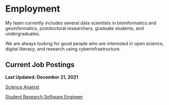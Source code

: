 # Employment

My team currently includes several data scientists in bioinformatics and geoinformatics, postdoctoral researchers, graduate students, and undergraduates.

We are always looking for good people who are interested in open science, digital literacy, and research using cyberinfrastructure.

## Current Job Postings

**Last Updated: December 21, 2021**

[Science Analyst]()

[Student Research Software Engineer]()
